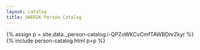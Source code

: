 ```yaml
---
layout: catalog
title: SWERIK Person Catalog
---
```

{% assign p = site.data._person-catalog.i-QPZoWKCvCmfTAWBDnrZkyr %}
{% include person-catalog.html p=p %}

